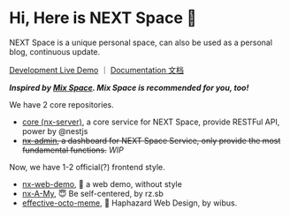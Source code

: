 # Hi, Here is NEXT Space 👋

NEXT Space is a unique personal space, can also be used as a personal blog, continuous update.

[Development Live Demo](https://iucky.cn/) ｜ [Documentation 文档](https://nx-docs.iucky.cn/)

***Inspired by [Mix Space](https://github.com/mx-space/). Mix Space is recommended for you, too!***

We have 2 core repositories.

- [core (nx-server)](https://github.com/nx-space/nx-server), a core service for NEXT Space, provide RESTFul API, power by @nestjs
- ~~[nx-admin](https://github.com/nx-space/nx-admin), a dashboard for NEXT Space Service, only provide the most fundamental functions.~~ *WIP*

Now, we have 1-2 official(?) frontend style.

- [nx-web-demo](https://github.com/nx-space/nx-web-demo), 🤯 a web demo, without style
- [nx-A-My](https://github.com/nx-space/nx-A-My), 😇 Be self-centered, by rz.sb
- [effective-octo-meme](https://github.com/nx-space/effective-octo-meme), 🥸 Haphazard Web Design, by wibus.
